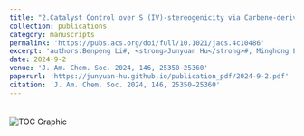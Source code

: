 ```yaml
---
title: "2.Catalyst Control over S (IV)-stereogenicity via Carbene-derived Sulfinyl Azolium Intermediates"
collection: publications
category: manuscripts
permalink: 'https://pubs.acs.org/doi/full/10.1021/jacs.4c10486'
excerpt: 'authors:Benpeng Li#, <strong>Junyuan Hu</strong>#, Minghong Liao, Qin Xiong, Yaqi Zhang, Yonggui Robin Chi, Xinglong Zhang\*, Xingxing Wu\*'
date: 2024-9-2
venue: 'J. Am. Chem. Soc. 2024, 146, 25350−25360'
paperurl: 'https://junyuan-hu.github.io/publication_pdf/2024-9-2.pdf'
citation: 'J. Am. Chem. Soc. 2024, 146, 25350−25360'
---
```

<img src="https://junyuan-hu.github.io/images/publication_2024-9-2.jpeg" alt="TOC Graphic" style="max-width: 400px; margin-top: 20px;">

